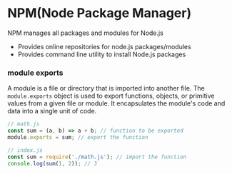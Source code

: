 # NPM(Node Package Manager)
NPM manages all packages and modules for Node.js
* Provides online repositories for node.js packages/modules
* Provides command line utility to install Node.js packages

### module exports
A module is a file or directory that is imported into another file. The `module.exports` object is used to export 
functions, objects, or primitive values from a given file or module. It encapsulates the module's code and data into a
single unit of code.

```javascript
// math.js
const sum = (a, b) => a + b; // function to be exported
module.exports = sum; // export the function

// index.js
const sum = require('./math.js'); // import the function
console.log(sum(1, 2)); // 3
```



